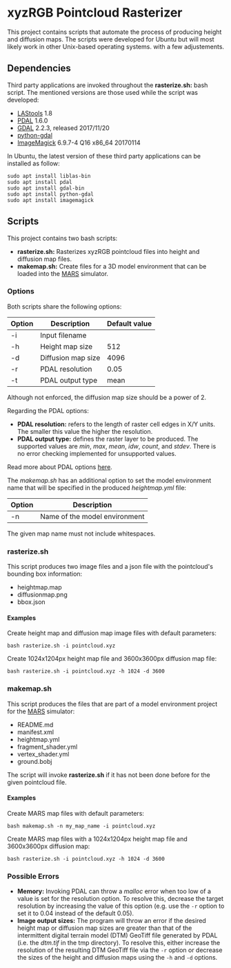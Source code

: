 # xyzRGB Pointcloud Rasterizer
This project contains scripts that automate the process of producing height and diffusion maps. The scripts were developed for Ubuntu but will most likely work in other Unix-based operating systems. with a few adjustements.

## Dependencies
Third party applications are invoked throughout the **rasterize.sh:** bash script. The mentioned versions are those used while the script was developed:

- [LAStools](https://github.com/LAStools/LAStools) 1.8
- [PDAL](https://pdal.io/) 1.6.0
- [GDAL](https://gdal.org/) 2.2.3, released 2017/11/20
- [python-gdal](https://launchpad.net/ubuntu/bionic/+package/python-gdal)
- [ImageMagick](https://imagemagick.org/index.php) 6.9.7-4 Q16 x86_64 20170114

In Ubuntu, the latest version of these third party applications can be installed as follow:

    sudo apt install liblas-bin
    sudo apt install pdal
    sudo apt install gdal-bin
    sudo apt install python-gdal
    sudo apt install imagemagick

## Scripts
This project contains two bash scripts:
- **rasterize.sh:** Rasterizes xyzRGB pointcloud files into height and diffusion map files.
- **makemap.sh:** Create files for a 3D model environment that can be loaded into the [MARS](https://github.com/rock-simulation/mars) simulator.

### Options
Both scripts share the following options:

| Option | Description        | Default value |
|--------|--------------------|---------------|
| -i     | Input filename     |               |
| -h     | Height map size    | 512           |
| -d     | Diffusion map size | 4096          |
| -r     | PDAL resolution    | 0.05          |
| -t     | PDAL output type   | mean          |

Although not enforced, the diffusion map size should be a power of 2.

Regarding the PDAL options:
- **PDAL resolution:** refers to the length of raster cell edges in X/Y units. The smaller this value the higher the resolution.
- **PDAL output type:** defines the raster layer to be produced. The supported values are *min*, *max*, *mean*, *idw*, *count*, and *stdev*. There is no error checking implemented for unsupported values.

Read more about PDAL options [here](https://pdal.io/stages/writers.gdal.html#options).

The *makemap.sh* has an additional option to set the model environment name that will be specified in the produced *heightmap.yml* file:


| Option | Description                      |
|--------|----------------------------------|
| -n     | Name of the model environment    |


The given map name must not include whitespaces.

### rasterize.sh
This script produces two image files and a json file with the pointcloud's bounding box information:
- heightmap.map
- diffusionmap.png
- bbox.json

#### Examples
Create height map and diffusion map image files with default parameters:

    bash rasterize.sh -i pointcloud.xyz

Create 1024x1204px height map file and 3600x3600px diffusion map file:

    bash rasterize.sh -i pointcloud.xyz -h 1024 -d 3600

### makemap.sh
This script produces the files that are part of a model environment project for the [MARS](https://github.com/rock-simulation/mars) simulator:
- README.md
- manifest.xml
- heightmap.yml
- fragment\_shader.yml
- vertex\_shader.yml
- ground.bobj

The script will invoke **rasterize.sh** if it has not been done before for the given pointcloud file.

#### Examples
Create MARS map files with default parameters:

    bash makemap.sh -n my_map_name -i pointcloud.xyz

Create MARS map files with a 1024x1204px height map file and 3600x3600px diffusion map:

    bash rasterize.sh -i pointcloud.xyz -h 1024 -d 3600

### Possible Errors
- **Memory:** Invoking PDAL can throw a *malloc* error when too low of a value is set for the resolution option. To resolve this, decrease the target resolution by increasing the value of this option (e.g. use the `-r` option to set it to 0.04 instead of the default 0.05).
- **Image output sizes:** The program will throw an error if the desired height map or diffusion map sizes are greater than that of the intermittent digital terrain model (DTM) GeoTiff file generated by PDAL (i.e. the *dtm.tif* in the tmp directory). To resolve this, either increase the resolution of the resulting DTM GeoTiff file via the `-r` option or decrease the sizes of the height and diffusion maps using the `-h` and `-d` options.

